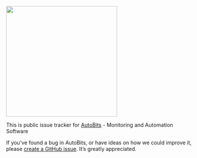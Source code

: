 <img src="https://cdn.autobits.org/images/logo2.svg" width="300" />

This is public issue tracker for <a href="https://autobits.org" title="AutoBits website" target="_blank">AutoBits</a> - Monitoring and Automation Software

If you’ve found a bug in AutoBits, or have ideas on how we could improve it, please [create a GitHub issue](https://github.com/AutomationGarage/AutoBits/issues/new "New GitHub Issue"). It’s greatly appreciated.
